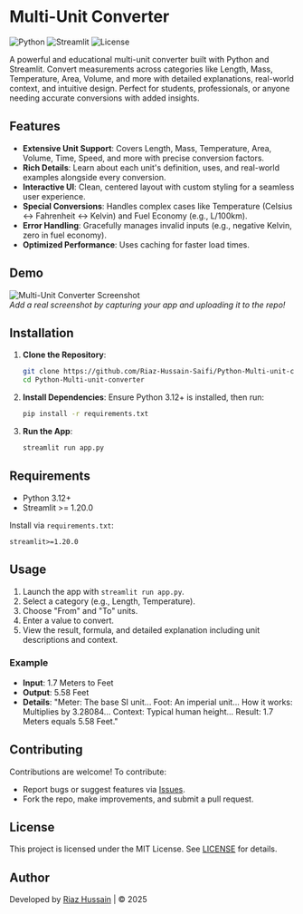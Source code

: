 # Multi-Unit Converter

![Python](https://img.shields.io/badge/Python-3.12-blue.svg) ![Streamlit](https://img.shields.io/badge/Streamlit-1.20.0-red.svg) ![License](https://img.shields.io/badge/License-MIT-green.svg)

A powerful and educational multi-unit converter built with Python and Streamlit. Convert measurements across categories like Length, Mass, Temperature, Area, Volume, and more with detailed explanations, real-world context, and intuitive design. Perfect for students, professionals, or anyone needing accurate conversions with added insights.

## Features
- **Extensive Unit Support**: Covers Length, Mass, Temperature, Area, Volume, Time, Speed, and more with precise conversion factors.
- **Rich Details**: Learn about each unit's definition, uses, and real-world examples alongside every conversion.
- **Interactive UI**: Clean, centered layout with custom styling for a seamless user experience.
- **Special Conversions**: Handles complex cases like Temperature (Celsius ↔ Fahrenheit ↔ Kelvin) and Fuel Economy (e.g., L/100km).
- **Error Handling**: Gracefully manages invalid inputs (e.g., negative Kelvin, zero in fuel economy).
- **Optimized Performance**: Uses caching for faster load times.

## Demo
![Multi-Unit Converter Screenshot](https://via.placeholder.com/600x400.png?text=App+Screenshot)  
*Add a real screenshot by capturing your app and uploading it to the repo!*

## Installation

1. **Clone the Repository**:
   ```bash
   git clone https://github.com/Riaz-Hussain-Saifi/Python-Multi-unit-converter.git
   cd Python-Multi-unit-converter
   ```

2. **Install Dependencies**:
   Ensure Python 3.12+ is installed, then run:
   ```bash
   pip install -r requirements.txt
   ```

3. **Run the App**:
   ```bash
   streamlit run app.py
   ```

## Requirements
- Python 3.12+
- Streamlit >= 1.20.0

Install via `requirements.txt`:
```plaintext
streamlit>=1.20.0
```

## Usage
1. Launch the app with `streamlit run app.py`.
2. Select a category (e.g., Length, Temperature).
3. Choose "From" and "To" units.
4. Enter a value to convert.
5. View the result, formula, and detailed explanation including unit descriptions and context.

### Example
- **Input**: 1.7 Meters to Feet  
- **Output**: 5.58 Feet  
- **Details**: "Meter: The base SI unit... Foot: An imperial unit... How it works: Multiplies by 3.28084... Context: Typical human height... Result: 1.7 Meters equals 5.58 Feet."

## Contributing
Contributions are welcome! To contribute:
- Report bugs or suggest features via [Issues](https://github.com/Riaz-Hussain-Saifi/Python-Multi-unit-converter/issues).
- Fork the repo, make improvements, and submit a pull request.

## License
This project is licensed under the MIT License. See [LICENSE](LICENSE) for details.

## Author
Developed by [Riaz Hussain](https://github.com/Riaz-Hussain-Saifi) | © 2025